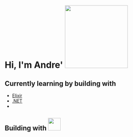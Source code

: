 <h1> Hi, I'm Andre' <img src="https://media1.giphy.com/media/v1.Y2lkPTc5MGI3NjExdHE3YTQ2b3MwNjh6cjJpYWhoaGZzaWtybjR4d3d3aXJ1bWVjNHJxcyZlcD12MV9pbnRlcm5hbF9naWZfYnlfaWQmY3Q9Zw/QLKSt3wQqlj7a/giphy.gif" width="200"></h1>
<h2> Currently learning by building with </h2>

- [Elixir](https://elixir-lang.org/) 
- [.NET](https://dotnet.microsoft.com/en-us/)
- 
<h2> Building with <img src="https://media.tenor.com/0-M-_QQY4eQAAAAj/pixel-heart.gif" width="40"></h2>
